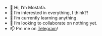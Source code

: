 - 👋 Hi, I’m Mostafa.
- 👀 I’m interested in everything, I think?!
- 🌱 I’m currently learning anything.
- 💞️ I’m looking to collaborate on nothing yet.
- 📫 Pm me on [Telegram](https://t.me/Ecsprt)!
<!---
MOSiHiHi/MOSiHiHi is a ✨ special ✨ repository because its `README.md` (this file) appears on your GitHub profile.
You can click the Preview link to take a look at your changes.
--->
